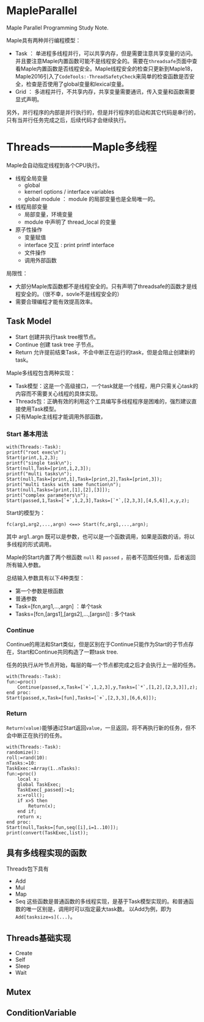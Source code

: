 # MapleParallel
Maple Parallel Programming Study Note.

Maple具有两种并行编程模型：
+ Task ： 单进程多线程并行，可以共享内存，但是需要注意共享变量的访问。并且要注意Maple内置函数可能不是线程安全的。需要在`threadsafe`页面中查看Maple内置函数是否线程安全。Maple线程安全的检查只更新到Maple18，Maple2016引入了`CodeTools:-ThreadSafetyCheck`来简单的检查函数是否安全，检查是否使用了global变量和lexical变量。
+ Grid ： 多进程并行，不共享内存，共享变量需要通讯，传入变量和函数需要显式声明。

另外，并行程序的内部是并行执行的，但是并行程序的启动和其它代码是串行的，只有当并行任务完成之后，后续代码才会继续执行。

# Threads————Maple多线程
Maple会自动指定线程到各个CPU执行。

+ 线程全局变量
    + global
    + kernerl options / interface variables
    + global module ： module 的局部变量也是全局唯一的。
+ 线程局部变量
    + 局部变量，环境变量
    + module 中声明了 thread_local 的变量
+ 原子性操作
    + 变量赋值
    + interface 交互 : print printf interface
    + 文件操作
    + 调用外部函数

局限性：
+ 大部分Maple库函数都不是线程安全的。只有声明了threadsafe的函数才是线程安全的。（很不幸，sovle不是线程安全的）
+ 需要合理编程才能有效提高效率。

## Task Model
+ Start 创建并执行task tree根节点。
+ Continue 创建 task tree 子节点。
+ Return 允许提前结束Task，不会中断正在运行的task，但是会阻止创建新的task。

Maple多线程包含两种实现：
+ Task模型：这是一个高级接口，一个task就是一个线程，用户只需关心task的内容而不需要关心线程的具体实现。
+ Threads包：正确有效的利用这个工具编写多线程程序是困难的，强烈建议直接使用Task模型。
+ 只有Maple主线程才能调用外部函数，

### Start 基本用法
```
with(Threads:-Task):
printf("root exec\n");
Start(print,1,2,3);
printf("single task\n");
Start(null,Task=[print,1,2,3]);
printf("multi tasks\n");
Start(null,Task=[print,1],Task=[print,2],Task=[print,3]);
print("multi tasks with same function\n");
Start(null,Tasks=[print,[1],[2],[3]]);
print("complex parameters\n");
Start(passed,1,Task=[`+`,1,2,3],Tasks=[`*`,[2,3,3],[4,5,6]],x,y,z);
```
Start的模型为：
```
fc(arg1,arg2,...,argn) <==> Start(fc,arg1,...,argn);
```
其中 arg1..argn 既可以是参数，也可以是一个函数调用，如果是函数的话，将以多线程的形式调用。

Maple的Start内置了两个根函数 `null` 和 `passed` ，前者不范围任何值，后者返回所有输入参数。

总结输入参数具有以下4种类型：
+ 第一个参数是根函数
+ 普通参数
+ Task=[fcn,arg1,...,argn] ：单个task
+ Tasks=[fcn,[args1],[args2],...,[argsn]] : 多个task

### Continue
Continue的用法和Start类似，但是区别在于Continue只能作为Start的子节点存在，Start和Continue共同构造了一颗task tree. 

任务的执行从叶节点开始，每层的每一个节点都完成之后才会执行上一层的任务。

```
with(Threads:-Task):
fun:=proc()
    Continue(passed,x,Task=[`+`,1,2,3],y,Tasks=[`*`,[1,2],[2,3,3]],z);
end proc:
Start(passed,x,Task=[fun],Tasks=[`+`,[2,3,3],[6,6,6]]);
```

### Return
`Return(value)`能够通过Start返回`value`，一旦返回，将不再执行新的任务，但不会中断正在执行的任务。
```
with(Threads:-Task):
randomize():
roll:=rand(10):
nTasks:=10:
TaskExec:=Array(1..nTasks):
fun:=proc()
    local x;
    global TaskExec;
    TaskExec[_passed]:=1;
    x:=roll();
    if x>5 then
        Return(x);
    end if;
    return x;
end proc:
Start(null,Tasks=[fun,seq([i],i=1..10)]);
print(convert(TaskExec,list));
```

## 具有多线程实现的函数
Threads包下具有
+ Add
+ Mul 
+ Map 
+ Seq 
这些函数是普通函数的多线程实现，是基于Task模型实现的。和普通函数的唯一区别是，调用时可以指定最大task数。
以Add为例，即为`Add[tasksize=s](...)`。

## Threads基础实现
+ Create
+ Self
+ Sleep
+ Wait

## Mutex

## ConditionVariable